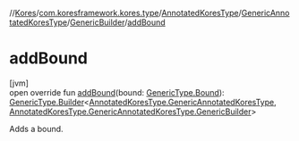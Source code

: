 //[Kores](../../../../../index.md)/[com.koresframework.kores.type](../../../index.md)/[AnnotatedKoresType](../../index.md)/[GenericAnnotatedKoresType](../index.md)/[GenericBuilder](index.md)/[addBound](add-bound.md)

# addBound

[jvm]\
open override fun [addBound](add-bound.md)(bound: [GenericType.Bound](../../../-generic-type/-bound/index.md)): [GenericType.Builder](../../../-generic-type/-builder/index.md)<[AnnotatedKoresType.GenericAnnotatedKoresType](../index.md), [AnnotatedKoresType.GenericAnnotatedKoresType.GenericBuilder](index.md)>

Adds a bound.
